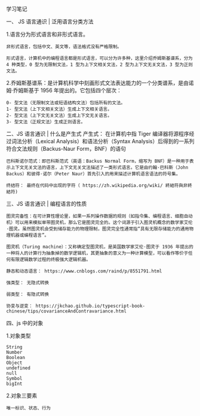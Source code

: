 学习笔记

一、 JS 语言通识 | 泛用语言分类方法

1.语言分为形式语言和非形式语言。

    非形式语言，包括中文、英文等，语法格式没有严格限制。

    形式语言，计算机中的编程语言都是形式语言，可以分为许多种，这里介绍乔姆斯基谱系，分为 4 种类型，0 型为无限制文法，1 型为上下文相关文法，2 型为上下文无关文法，3 型为正则文法。

2.乔姆斯基谱系：是计算机科学中刻画形式文法表达能力的一个分类谱系，是由诺姆·乔姆斯基于 1956 年提出的。它包括四个层次：

    0- 型文法（无限制文法或短语结构文法）包括所有的文法。
    1- 型文法（上下文相关文法）生成上下文相关语言。
    2- 型文法（上下文无关文法）生成上下文无关语言。
    3- 型文法（正规文法）生成正则语言。

二、JS 语言通识 | 什么是产生式
产生式： 在计算机中指 Tiger 编译器将源程序经过词法分析（Lexical Analysis）和语法分析（Syntax Analysis）后得到的一系列符合文法规则（Backus-Naur Form，BNF）的语句

    巴科斯诺尔范式：即巴科斯范式（英语：Backus Normal Form，缩写为 BNF）是一种用于表示上下文无关文法的语言，上下文无关文法描述了一类形式语言。它是由约翰·巴科斯（John Backus）和彼得·诺尔（Peter Naur）首先引入的用来描述计算机语言语法的符号集。

    终结符： 最终在代码中出现的字符（ https://zh.wikipedia.org/wiki/ 終結符與非終結符)

三、JS 语言通识 | 编程语言的性质

    图灵完备性：在可计算性理论里，如果一系列操作数据的规则（如指令集、编程语言、细胞自动机）可以用来模拟单带图灵机，那么它是图灵完全的。这个词源于引入图灵机概念的数学家艾伦·图灵。虽然图灵机会受到储存能力的物理限制，图灵完全性通常指“具有无限存储能力的通用物理机器或编程语言”。

    图灵机（Turing machine）：又称确定型图灵机，是英国数学家艾伦·图灵于 1936 年提出的一种将人的计算行为抽象掉的数学逻辑机，其更抽象的意义为一种计算模型，可以看作等价于任何有限逻辑数学过程的终极强大逻辑机器。

    静态和动态语言： https://www.cnblogs.com/raind/p/8551791.html

    强类型： 无隐式转换

    弱类型： 有隐式转换

    协变与逆变： https://jkchao.github.io/typescript-book-chinese/tips/covarianceAndContravariance.html

四、js 中的对象

1.对象类型

    String
    Number
    Boolean
    Object
    undefined
    null
    Symbol
    bigInt

2.对象三要素

    唯一标识、状态、行为
